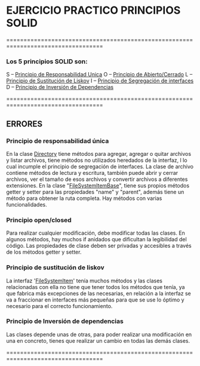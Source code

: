  
# EJERCICIO PRACTICO PRINCIPIOS SOLID

==================================================================================

### Los 5 principios SOLID son:

S –  [Principio de Responsabilidad Unica](https://profile.es/blog/principios-solid-desarrollo-software-calidad/) 
O –  [Principio de Abierto/Cerrado](https://profile.es/blog/principios-solid-desarrollo-software-calidad/)
L –  [Principio de Sustitución de Liskov](https://profile.es/blog/principios-solid-desarrollo-software-calidad/)
I –  [Principio de Segregación de interfaces](https://profile.es/blog/principios-solid-desarrollo-software-calidad/)
D –  [Principio de Inversión de Dependencias](https://profile.es/blog/principios-solid-desarrollo-software-calidad/)

==================================================================================

## ERRORES

### Principio de responsabilidad única

En la clase [Directory](https://github.com/Salva-Blanquer-Bru/SOLID-practica-salva/blob/main/src/com/kreitek/files/Directory.java) tiene métodos para agregar, agregar o quitar archivos y listar archivos, tiene métodos no utilizados heredados de la interfaz, l lo cual incumple el principio de segregación de interfaces. La clase de archivo contiene métodos de lectura y escritura, también puede abrir y cerrar archivos, ver el tamaño de esos archivos y convertir archivos a diferentes extensiones. En la clase "[FileSystemItemBase](https://github.com/Salva-Blanquer-Bru/SOLID-practica-salva/blob/main/src/com/kreitek/files/FileSystemItemBase.java)", tiene sus propios métodos getter y setter para las propiedades "name" y "parent", además tiene un método para obtener la ruta completa. Hay métodos con varias funcionalidades. 

### Principio open/closed

 Para realizar cualquier modificación, debe modificar todas las clases. En algunos métodos, hay muchos if anidados que dificultan la legibilidad del código. Las propiedades de clase deben ser privadas y accesibles a través de los métodos getter y setter. 

### Principio de sustitución de liskov

La interfaz '[FileSystemItem](https://github.com/Salva-Blanquer-Bru/SOLID-practica-salva/blob/main/src/com/kreitek/files/FileSystemItem.java)' tenía muchos métodos y las clases relacionadas con ella no tiene que tener todos los métodos que tenía, ya que fabrica más excepciones de las necesarias, en relación a la interfaz se va a fraccionar en interfaces más pequeñas para que se use lo óptimo y necesario para el correcto funcionamiento. 
### Principio de Inversión de dependencias

Las clases depende unas de otras, para poder realizar una modificación en una en concreto, tienes que realizar un cambio en todas las demás clases. 

==================================================================================
